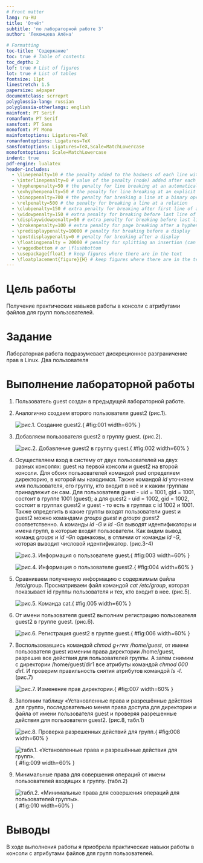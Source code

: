 ```yaml
---
# Front matter
lang: ru-RU
title: 'Отчёт'
subtitle: 'по лабораторной работе 3'
author: 'Лекомцева Алёна'

# Formatting
toc-title: 'Содержание'
toc: true # Table of contents
toc_depth: 2
lof: true # List of figures
lot: true # List of tables
fontsize: 11pt
linestretch: 1.5
papersize: a4paper
documentclass: scrreprt
polyglossia-lang: russian
polyglossia-otherlangs: english
mainfont: PT Serif
romanfont: PT Serif
sansfont: PT Sans
monofont: PT Mono
mainfontoptions: Ligatures=TeX
romanfontoptions: Ligatures=TeX
sansfontoptions: Ligatures=TeX,Scale=MatchLowercase
monofontoptions: Scale=MatchLowercase
indent: true
pdf-engine: lualatex
header-includes:
  - \linepenalty=10 # the penalty added to the badness of each line within a paragraph (no associated penalty node) Increasing the value makes tex try to have fewer lines in the paragraph.
  - \interlinepenalty=0 # value of the penalty (node) added after each line of a paragraph.
  - \hyphenpenalty=50 # the penalty for line breaking at an automatically inserted hyphen
  - \exhyphenpenalty=50 # the penalty for line breaking at an explicit hyphen
  - \binoppenalty=700 # the penalty for breaking a line at a binary operator
  - \relpenalty=500 # the penalty for breaking a line at a relation
  - \clubpenalty=150 # extra penalty for breaking after first line of a paragraph
  - \widowpenalty=150 # extra penalty for breaking before last line of a paragraph
  - \displaywidowpenalty=50 # extra penalty for breaking before last line before a display math
  - \brokenpenalty=100 # extra penalty for page breaking after a hyphenated line
  - \predisplaypenalty=10000 # penalty for breaking before a display
  - \postdisplaypenalty=0 # penalty for breaking after a display
  - \floatingpenalty = 20000 # penalty for splitting an insertion (can only be split footnote in standard LaTeX)
  - \raggedbottom # or \flushbottom
  - \usepackage{float} # keep figures where there are in the text
  - \floatplacement{figure}{H} # keep figures where there are in the text
---
```


# Цель работы

Получение практических навыков работы в консоли с атрибутами файлов для групп пользователей.

# Задание

Лабораторная работа подразумевает дискреционное разграничение прав в Linux. Два пользователя

# Выполнение лабораторной работы

1. Пользователь guest создан в предыдущей лабораторной работе.

2. Аналогично создаем второго пользователя guest2 (рис.1).

   ![рис.1. Создание guest2.](images/1.jpg){ #fig:001 width=60% }

3. Добавляем пользователя guest2 в группу guest. (рис.2).

   ![рис.2. Добавление guest2 в группу guest.](images/2.jpg){ #fig:002 width=60% }

4. Осуществляем вход в систему от двух пользователей на двух разных консолях: guest на первой консоли и guest2 на второй консоли.
Для обоих пользователей командой pwd определяем директорию, в которой мы находимся. Также командой _id_ уточняем имя пользователя, его группу, кто входит в неё и к каким группам принадлежит он сам. Для пользователя guest - uid = 1001, gid = 1001, состоит в группе 1001 (guest); а для guest2 - uid = 1002, gid = 1002, состоит в группах guest2 и guest - то есть в группах с id 1002 и 1001.
Также определить в какие группы входят пользователи guest и guest2 можно командами _groups guest_ и _groups guest2_ соответственно. А команды _id -G_ и _id -Gn_ выводят идентификаторы и имена групп, в которые входят пользователи. 
Как видим вывод команд  _groups_ и _id -Gn_ одинаковы, в отличии от команды _id -G_, которая выводит числовой идентификатор. (рис.3-4)

   ![рис.3. Информация о пользователе guest.](images/3.jpg){ #fig:003 width=60% }

   ![рис.4. Информация о пользователе guest2.](images/4.jpg){ #fig:004 width=60% }

5. Сравниваем полученную информацию с содержимым файла /etc/group. Просматриваем файл командой _cat /etc/group_, которая показывает id группы пользователя и тех, кто входит в нее. (рис.5).

   ![рис.5. Команда cat.](images/5.jpg){ #fig:005 width=60% }

6. От имени пользователя guest2 выполним регистрацию пользователя guest2 в группе guest. (рис.6).

   ![рис.6. Регистрация guest2 в группе guest.](images/6.jpg){ #fig:006 width=60% }
   
7. Воспользовавшись командой _chmod g+rwx /home/guest_, от имени пользователя guest изменим права директории /home/guest, разрешив все действия для пользователей группы. А затем снимим с директории /home/guest/dir1 все атрибуты командой _chmod 000 dirl_. И проверим правильность снятия атрибутов командой _ls -l_. (рис.7)

   ![рис.7. Изменение прав директории.](images/7.jpg){ #fig:007 width=60% }

8. Заполним таблицу «Установленные права и разрешённые действия для групп», последовательно меняя права доступа для директории и файла от имени пользователя guest и проверяя разрешенные действия для пользователя guest2. (рис.8, табл.1)

   ![рис.8. Проверка разрешенных действий для групп.](images/8.jpg){ #fig:008 width=60% }

   ![табл.1. «Установленные права и разрешённые действия для групп».](images/9.jpg){ #fig:009 width=60% }
  
9. Минимальные права для совершения операций от имени пользователей входящих в группу. (табл.2)

   ![табл.2. «Минимальные права для совершения операций для пользователей группы».](images/10.jpg){ #fig:010 width=60% }




# Выводы

В ходе выполнения работы я приобрела практические навыки работы в консоли с атрибутами файлов для групп пользователей.
